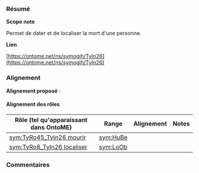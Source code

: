 ### Résumé

**Scope note**

Permet de dater et de localiser la mort d'une personne.

**Lien**

[https://ontome.net/ns/symogih/TyIn26](https://ontome.net/ns/symogih/TyIn26)

### Alignement

**Alignement proposé** :

#### Alignement des rôles

| Rôle (tel qu'apparaissant dans OntoME) | Range | Alignement | Notes |
| ----- | ----- | ----- | ----- |
| [sym:TyRo45_TyIn26 mourir](https://ontome.net/ns/symogih/TyRo45_TyIn26) | [sym:HuBe](https://ontome.net/ns/symogih/HuBe) |   |   |
| [sym:TyRo8_TyIn26 localiser](https://ontome.net/ns/symogih/TyRo8_TyIn26) | [sym:LoOb](https://ontome.net/ns/symogih/LoOb) |   |   |

### Commentaires